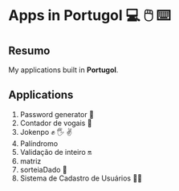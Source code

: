 # Apps in Portugol :computer: :computer_mouse: :keyboard: 

## Resumo

My applications built in **Portugol**.

## Applications

1. Password generator :closed_lock_with_key: 
2. Contador de vogais :open_book:
3. Jokenpo :fist_raised: :raised_hand_with_fingers_splayed: :v:
4. Palíndromo  
5. Validação de inteiro :on: 
6. matriz 
7. sorteiaDado :game_die: 
8. Sistema de Cadastro de Usuários :man_technologist:
